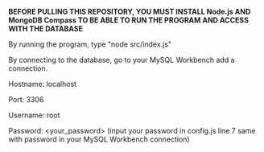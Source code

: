 **BEFORE PULLING THIS REPOSITORY, YOU MUST INSTALL Node.js AND MongoDB Compass TO BE ABLE TO RUN THE PROGRAM AND ACCESS WITH THE DATABASE**

By running the program, type "node src/index.js"

By connecting to the database, go to your MySQL Workbench add a connection.

Hostname: localhost

Port: 3306

Username: root

Password: <your_password> (input your password in config.js line 7 same with password in your MySQL Workbench connection)


